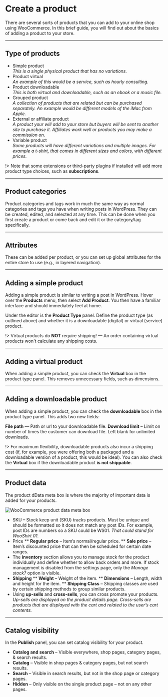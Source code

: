 # Create a product

There are several sorts of products that you can add to your online shop using WooCommerce. In this brief guide, you will find out about the basics of adding a product to your store.

<hr/>

## Type of products

* Simple product
<br/>*This is a single physical product that has no variations.*
* Product virtual
<br/>*An example of this would be a service, such as hourly consulting.*
* Product downloadable
<br/>*This is both virtual and downloadable, such as an ebook or a music file.*
* Grouped product
<br/>*A collection of products that are related but can be purchased separately. An example would be different models of the iMac from Apple.*
* External or affiliate product
<br/>*A product your will add to your store but buyers will be sent to another site to purchase it. Affiliates work well or products you may make a commission on.*
* Variable product
<br/>*Some products will have different variations and multiple images. For example a t-shirt, that comes in different sizes and colors, with different prices.*

!> Note that some extensions or third-party plugins if installed will add more product type choices, such as **subscriptions**.

<hr/>

## Product categories

Product categories and tags work in much the same way as normal categories and tags you have when writing posts in WordPress. They can be created, edited, and selected at any time. This can be done when you first create a product or come back and edit it or the category/tag specifically.

<hr/>

## Attributes

These can be added per product, or you can set up global attributes for the entire store to use (e.g., in layered navigation).

<hr/>

## Adding a simple product

Adding a simple product is similar to writing a post in WordPress. Hover over the **Products** menu, then select **Add Product**. You then have a familiar interface and should immediately feel at home.

Under the editor is the **Product Type** panel. Define the product type (as outlined above) and whether it is a downloadable (digital) or virtual (service) product.

!> Virtual products do **NOT** require shipping! — An order containing virtual products won't calculate any shipping costs.

<hr/>

## Adding a virtual product

When adding a simple product, you can check the **Virtual** box in the product type panel. This removes unnecessary fields, such as dimensions.

<hr/>

## Adding a downloadable product

When adding a simple product, you can check the **downloadable** box in the product type panel. This adds two new fields:

**File path** — Path or url to your downloadable file.
**Download limit** – Limit on number of times the customer can download file. Left blank for unlimited downloads.

!> For maximum flexibility, downloadable products also incur a shipping cost (if, for example, you were offering both a packaged and a downloadable version of a product, this would be ideal). You can also check the **Virtual** box if the downloadable product **is not shippable**.

<hr/>

## Product data

The product dData meta box is where the majority of important data is added for your products.

![WooCommerce product data meta box](img/woocommerce-product-data.png)

* SKU – Stock keep unit (SKU) tracks products. Must be unique and should be formatted so it does not match any post IDs. For example, post IDs are numbers so a SKU could be WS01.
*That could stand for WooShirt 01.*
* Price
** **Regular price** – Item’s normal/regular price.
** **Sale price** – Item’s discounted price that can then be scheduled for certain date ranges.
* The **inventory** section allows you to manage stock for the product individually and define whether to allow back orders and more. If stock management is disabled from the settings page, only the *Manage stock?* option is visible.
* **Shipping**
** **Weight** – Weight of the item.
** **Dimensions** – Length, width and height for the item.
** **Shipping Class** – Shipping classes are used by certain shipping methods to group similar products.
* Using **up-sells** and **cross-sells**, you can cross promote your products.
<br/>*Up-sells are displayed on the product details page.
Cross-sells are products that are displayed with the cart and related to the user’s cart contents.*

<hr/>

## Catalog visibility

In the **Publish** panel, you can set catalog visibility for your product.

* **Catalog and search** – Visible everywhere, shop pages, category pages, & search results.
* **Catalog** – Visible in shop pages & category pages, but not search results.
* **Search** – Visible in search results, but not in the shop page or category pages.
* **Hidden** – Only visible on the single product page – not on any other pages.
